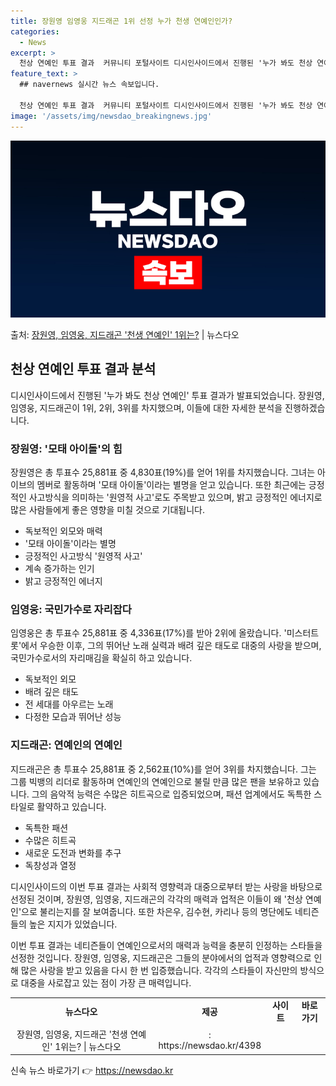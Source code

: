 ```yaml
---
title: 장원영 임영웅 지드래곤 1위 선정 누가 천생 연예인인가?
categories:
  - News
excerpt: >
  천상 연예인 투표 결과  커뮤니티 포털사이트 디시인사이드에서 진행된 '누가 봐도 천상 연예인' 투표 결과가 …
feature_text: >
  ## navernews 실시간 뉴스 속보입니다.

  천상 연예인 투표 결과  커뮤니티 포털사이트 디시인사이드에서 진행된 '누가 봐도 천상 연예인' 투표 결과가 …
image: '/assets/img/newsdao_breakingnews.jpg'
---
```


![뉴스다오 속보](/assets/img/newsdao_breakingnews.jpg)

<p>출처: <a href="https://newsdao.kr/4398" rel="dofollow">장원영, 임영웅, 지드래곤 '천생 연예인' 1위는?</a> | 뉴스다오</p>

<h2 data-ke-size="size26">천상 연예인 투표 결과 분석</h2>
<p data-ke-size="size16">디시인사이드에서 진행된 '누가 봐도 천상 연예인' 투표 결과가 발표되었습니다. 장원영, 임영웅, 지드래곤이 1위, 2위, 3위를 차지했으며, 이들에 대한 자세한 분석을 진행하겠습니다.</p>

<h3>장원영: '모태 아이돌'의 힘</h3>
<p data-ke-size="size16">장원영은 총 투표수 25,881표 중 4,830표(19%)를 얻어 1위를 차지했습니다. 그녀는 아이브의 멤버로 활동하며 '모태 아이돌'이라는 별명을 얻고 있습니다. 또한 최근에는 긍정적인 사고방식을 의미하는 '원영적 사고'로도 주목받고 있으며, 밝고 긍정적인 에너지로 많은 사람들에게 좋은 영향을 미칠 것으로 기대됩니다.</p>
<ul>
    <li>독보적인 외모와 매력</li>
    <li>'모태 아이돌'이라는 별명</li>
    <li>긍정적인 사고방식 '원영적 사고'</li>
    <li>계속 증가하는 인기</li>
    <li>밝고 긍정적인 에너지</li>
</ul>

<h3>임영웅: 국민가수로 자리잡다</h3>
<p data-ke-size="size16">임영웅은 총 투표수 25,881표 중 4,336표(17%)를 받아 2위에 올랐습니다. '미스터트롯'에서 우승한 이후, 그의 뛰어난 노래 실력과 배려 깊은 태도로 대중의 사랑을 받으며, 국민가수로서의 자리매김을 확실히 하고 있습니다.</p>
<ul>
    <li>독보적인 외모</li>
    <li>배려 깊은 태도</li>
    <li>전 세대를 아우르는 노래</li>
    <li>다정한 모습과 뛰어난 성능</li>
</ul>

<h3>지드래곤: 연예인의 연예인</h3>
<p data-ke-size="size16">지드래곤은 총 투표수 25,881표 중 2,562표(10%)를 얻어 3위를 차지했습니다. 그는 그룹 빅뱅의 리더로 활동하며 연예인의 연예인으로 불릴 만큼 많은 팬을 보유하고 있습니다. 그의 음악적 능력은 수많은 히트곡으로 입증되었으며, 패션 업계에서도 독특한 스타일로 활약하고 있습니다.</p>
<ul>
    <li>독특한 패션</li>
    <li>수많은 히트곡</li>
    <li>새로운 도전과 변화를 추구</li>
    <li>독창성과 열정</li>
</ul>

<p data-ke-size="size16">디시인사이드의 이번 투표 결과는 사회적 영향력과 대중으로부터 받는 사랑을 바탕으로 선정된 것이며, 장원영, 임영웅, 지드래곤의 각각의 매력과 업적은 이들이 왜 '천상 연예인'으로 불리는지를 잘 보여줍니다. 또한 차은우, 김수현, 카리나 등의 명단에도 네티즌들의 높은 지지가 있었습니다.</p>

<p data-ke-size="size16">이번 투표 결과는 네티즌들이 연예인으로서의 매력과 능력을 충분히 인정하는 스타들을 선정한 것입니다. 장원영, 임영웅, 지드래곤은 그들의 분야에서의 업적과 영향력으로 인해 많은 사랑을 받고 있음을 다시 한 번 입증했습니다. 각각의 스타들이 자신만의 방식으로 대중을 사로잡고 있는 점이 가장 큰 매력입니다.</p>

<table>
    <tr>
        <td style="text-align: center; height: 17px;"><b>뉴스다오</b></td>
        <td style="text-align: center; height: 17px;"><b>제공</b></td>
        <td style="text-align: center; height: 17px;"><b>사이트</b></td>
        <td style="text-align: center; height: 17px;"><b>바로가기</b></td>
    </tr>
    <tr>
        <td style="text-align: center; height: 17px;">장원영, 임영웅, 지드래곤 '천생 연예인' 1위는? | 뉴스다오</td>
        <td style="text-align: center; height: 17px;">: https://newsdao.kr/4398</td>
    </tr>
</table> 

신속 뉴스 바로가기 👉 <a href="https://newsdao.kr" rel="dofollow">https://newsdao.kr</a>


